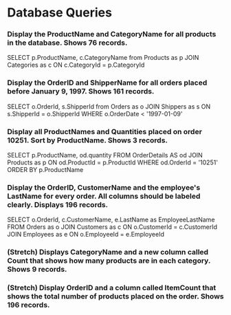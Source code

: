 # Database Queries

### Display the ProductName and CategoryName for all products in the database. Shows 76 records.

SELECT p.ProductName, c.CategoryName from Products as p
JOIN Categories as c
ON c.CategoryId = p.CategoryId

### Display the OrderID and ShipperName for all orders placed before January 9, 1997. Shows 161 records.

SELECT o.OrderId, s.ShipperId from Orders as o
JOIN Shippers as s
ON s.ShipperId = o.ShipperId
WHERE o.OrderDate < '1997-01-09'

### Display all ProductNames and Quantities placed on order 10251. Sort by ProductName. Shows 3 records.

SELECT p.ProductName, od.quantity FROM OrderDetails AS od
JOIN Products as p
ON od.ProductId = p.ProductId
WHERE od.OrderId = '10251'
ORDER BY p.ProductName

### Display the OrderID, CustomerName and the employee's LastName for every order. All columns should be labeled clearly. Displays 196 records.

SELECT o.OrderId, c.CustomerName, e.LastName as EmployeeLastName FROM Orders as o
JOIN Customers as c
ON o.CustomerId = c.CustomerId
JOIN Employees as e
ON o.EmployeeId = e.EmployeeId

### (Stretch)  Displays CategoryName and a new column called Count that shows how many products are in each category. Shows 9 records.

### (Stretch) Display OrderID and a  column called ItemCount that shows the total number of products placed on the order. Shows 196 records. 